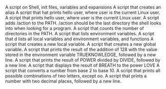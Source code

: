 A script on Shell, init files, variables and expansions
A script that creates an alias
A script that hat prints hello user, where user is the current Linux user.
A script that prints hello user, where user is the current Linux user.
A script adds /action to the PATH. /action should be the last directory the shell looks into when looking for a program.
A script that counts the number of directories in the PATH.
A script that lists environment variables.
A script that d lists all local variables and environment variables, and functions
A script that  creates a new local variable.
A script that creates a new global variable.
A script that prints the result of the addition of 128 with the value stored in the environment variable TRUEKNOWLEDGE, followed by a new line.
A script that prints the result of POWER divided by DIVIDE, followed by a new line.
A script that displays the result of BREATH to the power LOVE
A script that converts a number from base 2 to base 10.
A script that  prints all possible combinations of two letters, except oo.
A script that prints a number with two decimal places, followed by a new line.

